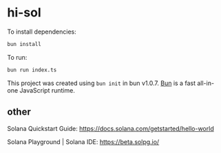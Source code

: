 # hi-sol

To install dependencies:

```bash
bun install
```

To run:

```bash
bun run index.ts
```

This project was created using `bun init` in bun v1.0.7. [Bun](https://bun.sh) is a fast all-in-one JavaScript runtime.


## other

Solana Quickstart Guide: https://docs.solana.com/getstarted/hello-world

Solana Playground | Solana IDE: https://beta.solpg.io/
